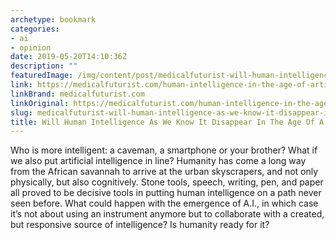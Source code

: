 ```yaml
---
archetype: bookmark
categories:
- ai
- opinion
date: 2019-05-20T14:10:36Z
description: ""
featuredImage: /img/content/post/medicalfuturist-will-human-intelligence-as-we-know-it-disappear-in-the-age-of-a-i.png
link: https://medicalfuturist.com/human-intelligence-in-the-age-of-artificial-intelligence
linkBrand: medicalfuturist.com
linkOriginal: https://medicalfuturist.com/human-intelligence-in-the-age-of-artificial-intelligence
slug: medicalfuturist-will-human-intelligence-as-we-know-it-disappear-in-the-age-of-a-i
title: Will Human Intelligence As We Know It Disappear In The Age Of A.I.?
---
```

Who is more intelligent: a caveman, a smartphone or your brother? What if we also put artificial intelligence in line? Humanity has come a long way from the African savannah to arrive at the urban skyscrapers, and not only physically, but also cognitively. Stone tools, speech, writing, pen, and paper all proved to be decisive tools in putting human intelligence on a path never seen before. What could happen with the emergence of A.I., in which case it’s not about using an instrument anymore but to collaborate with a created, but responsive source of intelligence? Is humanity ready for it?

